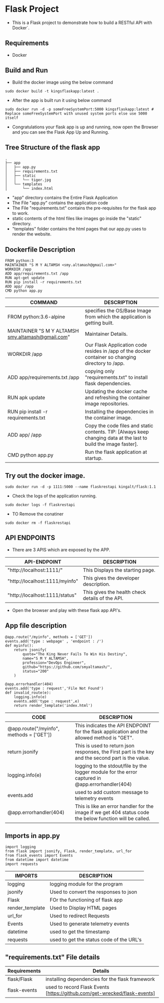 # Flask Project
* This is a Flask project to demonstrate how to build a RESTful API with Docker`.

## Requirements
* Docker 

## Build and Run

* Build the docker image using the below command
```
sudo docker build -t kingsflaskapp:latest .

```
* After the app is built run it using below command
```
sudo docker run -d -p someFreeSystemPort:5000 kingsflaskapp:latest # Replace someFreeSystemPort with unused system ports else use 5000 itself 
```
* Congratulations your flask app is up and running, now open the Browser and you can see the Flask App Up and Running.

## Tree Structure of the flask app

```
.
├── app
│   ├── app.py
│   ├── requirements.txt
│   ├── static
│   │   └── tiger.jpg
│   └── templates
│       └── index.html
```

* "app" directory contains the Entire Flask Application
* The File "app.py" contains the application code
* The File "requirements.txt" contains the pre-requisites for the flask app to work.
* static contents of the html files like images go inside the "static" directory.
* "templates" folder contains the html pages that our app.py uses to render the website.

## Dockerfile Description
```
FROM python:3
MAINTAINER "S M Y ALTAMSH <smy.altamash@gmail.com>"
WORKDIR /app
ADD app/requirements.txt /app
RUN apt-get update
RUN pip install -r requirements.txt
ADD app/ /app
CMD python app.py
```

| COMMAND | DESCRIPTION |
| --- | --- |
| FROM python:3.6-alpine | specifies the OS/Base Image from which the application is getting built. |
| MAINTAINER "S M Y ALTAMSH <smy.altamash@gmail.com>" | Maintainer Details. |
| WORKDIR /app | Our Flask Application code resides in /app of the docker container so changing directory to /app. |
| ADD app/requirements.txt /app | copying only "requirements.txt" to install flask dependencies. |
| RUN apk update | Updating the docker cache and refreshing the container image repositories. |
| RUN pip install -r requirements.txt | Installing the dependencies in the container image. |
| ADD app/ /app | Copy the code files and static contents. TIP: [Always keep changing data at the last to build the image faster]. |
| CMD python app.py | Run the flask application at startup. |

## Try out the docker image.

```
sudo docker run -d -p 1111:5000 --name flaskrestapi kingalt/flask:1.1
```

* Check the logs of the application running.

```
sudo docker logs -f flaskrestapi
```

* TO Remove the conatiner

```
sudo docker rm -f flaskrestapi
```

## API ENDPOINTS

* There are 3 APIS which are exposed by the APP.

| API-ENDPOINT | DESCRIPTION |
| --- | --- |
| "http://localhost:1111/" | This Displays the starting page. |
| "http://localhost:1111/myinfo" | This gives the developer description. |
| "http://localhost:1111/status" | This gives the health check details of the API. |

* Open the browser and play with these flask app API's.

## App file description
```
@app.route("/myinfo", methods = ['GET'])
events.add('type : webpage' , 'endpoint : /')
def myinfo():
    return jsonify(
        quote="The King Never Fails To Win His Destiny",
        name="S M Y ALTAMSH",
        profession="DevOps Engineer",
        github="https://github.com/smyaltamash/",
        status="200"
    )

@app.errorhandler(404)
events.add('type : request','File Not Found')
def invalid_route(e):
    logging.info(e)
    events.add('type : request',e) 
    return render_template('index.html')

```
| CODE | DESCRIPTION |
| --- | --- |
| @app.route("/myinfo", methods = ['GET']) | This indicates the API ENDPOINT for the flask application and the allowed method is "GET". |
| return jsonify | This is used to return json responses, the First part is the key and the second part is the value. |
| logging.info(e) | logging to the stdout/file by the logger module for the error captured in @app.errorhandler(404) |
| events.add | used to add custom message to telemetry events |
| @app.errorhandler(404) | This is like an error handler for the image if we get 404 status code the below function will be called. |

## Imports in app.py

```
import logging                                                     
from flask import jsonify, Flask, render_template, url_for         
from flask_events import Events                                    
from datetime import datetime                                      
import requests                                                    
```

| IMPORTS | DESCRIPTION |
| --- | --- |
| logging | logging module for the program |
| jsonify | Used to convert the responses to json |
| Flask | FOr the functioning of flask app |
| render_template | Used to Display HTML pages |
| url_for | Used to redirect Requests |
| Events | Used to generate telemetry events |
| datetime | used to get the timestamp |
| requests | used to get the status code of the URL's |

## "requirements.txt" File details

| Requirements | Details |
| --- | --- |
| flask/Flask | installing dependencies for the flask framework |
| flask-events | used to record Flask Events [https://github.com/get-wrecked/flask-events] |
